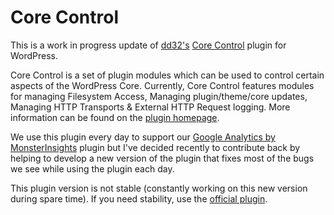 # Core Control

This is a work in progress update of [dd32's](https://profiles.wordpress.org/dd32/) [Core Control](https://wordpress.org/plugins/core-control/) plugin for WordPress.

Core Control is a set of plugin modules which can be used to control certain aspects of the WordPress Core. Currently, Core Control features modules for managing Filesystem Access, Managing plugin/theme/core updates, Managing HTTP Transports & External HTTP Request logging. More information can be found on the [plugin homepage](https://wordpress.org/plugins/core-control/).

We use this plugin every day to support our [Google Analytics by MonsterInsights](https://wordpress.org/plugins/google-analytics-for-wordpress/) plugin but I've decided recently to contribute back by helping to develop a new version of the plugin that fixes most of the bugs we see while using the plugin each day.

This plugin version is not stable (constantly working on this new version during spare time). If you need stability, use the [official plugin](https://wordpress.org/plugins/core-control/). 
